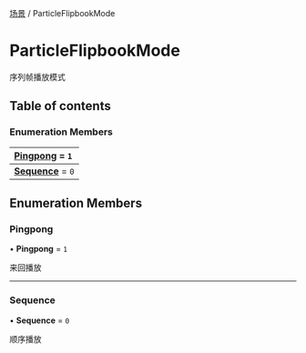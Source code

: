 [场景](../groups/场景.场景.md) / ParticleFlipbookMode

# ParticleFlipbookMode <Badge type="tip" text="Enumeration" /> <Score text="ParticleFlipbookMode" />

序列帧播放模式

## Table of contents

### Enumeration Members <Score text="Enumeration" /> 
| **[Pingpong](mw.ParticleFlipbookMode.md#pingpong)** = ``1``  |
| :----- |
| **[Sequence](mw.ParticleFlipbookMode.md#sequence)** = ``0`` |

## Enumeration Members

### Pingpong <Score text="Pingpong" /> 

• **Pingpong** = ``1``

来回播放

___

### Sequence <Score text="Sequence" /> 

• **Sequence** = ``0``

顺序播放
